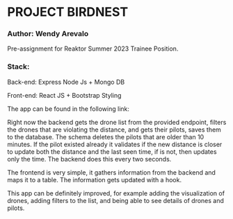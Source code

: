 # PROJECT BIRDNEST
### Author: Wendy Arevalo
Pre-assignment for Reaktor Summer 2023 Trainee Position.

### Stack:
Back-end: Express Node Js + Mongo DB

Front-end: React JS + Bootstrap Styling

The app can be found in the following link:


Right now the backend gets the drone list from the provided endpoint,
filters the drones that are violating the distance, and gets their pilots,
saves them to the database. The schema deletes the pilots that are older than 10 minutes.
If the pilot existed already it validates if the new distance is closer to update both the
distance and the last seen time, if is not, then updates only the time.
The backend does this every two seconds.

The frontend is very simple, it gathers information from the backend and maps it to a table.
The information gets updated with a hook.

This app can be definitely improved, for example adding the visualization of drones, adding filters to the list, 
and being able to see details of drones and pilots.


